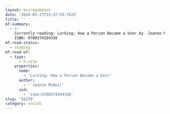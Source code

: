 ```yaml
---
layout: micropubpost
date: '2020-02-27T15:37:59.762Z'
title: ''
mf-summary:
  - >-
    Currently reading: Lurking: How a Person Became a User by  Joanne McNeil,
    ISBN: 9780374194338
mf-read-status:
  - reading
mf-read-of:
  - type:
      - h-cite
    properties:
      name:
        - 'Lurking: How a Person Became a User'
      author:
        - ' Joanne McNeil'
      uid:
        - 'isbn:9780374194338'
slug: '56279'
category: social
---
```

